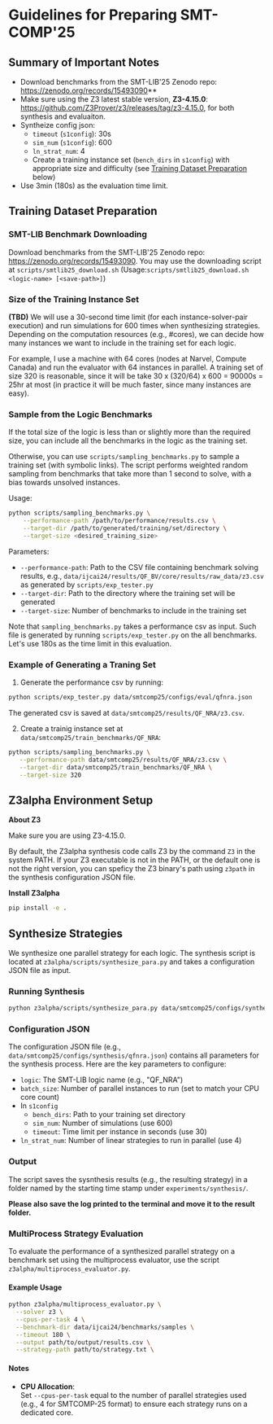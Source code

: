 # Guidelines for Preparing SMT-COMP'25

## Summary of Important Notes

* Download benchmarks from the SMT-LIB'25 Zenodo repo: https://zenodo.org/records/15493090**
* Make sure using the Z3 latest stable version, **Z3-4.15.0**: https://github.com/Z3Prover/z3/releases/tag/z3-4.15.0, for both synthesis and evaluaiton.
* Syntheize config json:
    - `timeout` (`s1config`): 30s
    - `sim_num` (`s1config`): 600
    - `ln_strat_num`: 4
    - Create a training instance set (`bench_dirs` in `s1config`) with appropriate size and difficulty (see [Training Dataset Preparation](#training-dataset-preparation) below)
* Use 3min (180s) as the evaluation time limit.


## Training Dataset Preparation

### SMT-LIB Benchmark Downloading

Download benchmarks from the SMT-LIB'25 Zenodo repo: https://zenodo.org/records/15493090.
You may use the downloading script at `scripts/smtlib25_download.sh` 
(Usage:`scripts/smtlib25_download.sh <logic-name> [<save-path>]`)

### Size of the Training Instance Set

**(TBD)** We will use a 30-second time limit (for each instance-solver-pair execution)
and run simulations for 600 times when synthesizing strategies. 
Depending on the computation resources (e.g., #cores), we can decide how many instances we want to include in the training set for each logic.

For example, I use a machine with 64 cores (nodes at Narvel, Compute Canada)
and run the evaluator with 64 instances in parallel.
A training set of size 320 is reasonable, since it will be take 
30 x (320/64) x 600 = 90000s = 25hr at most (in practice it will be much faster, since many instances are easy). 

### Sample from the Logic Benchmarks

If the total size of the logic is less than or slightly more than the required size, you can include all the benchmarks in the logic as the training set. 

Otherwise, you can use `scripts/sampling_benchmarks.py` to sample a training set (with symbolic links). The script performs weighted random sampling from benchmarks that take more than 1 second to solve, with a bias towards unsolved instances.

Usage:
```bash
python scripts/sampling_benchmarks.py \
    --performance-path /path/to/performance/results.csv \
    --target-dir /path/to/generated/training/set/directory \
    --target-size <desired_training_size>
```

Parameters:
- `--performance-path`: Path to the CSV file containing benchmark solving results, e.g., `data/ijcai24/results/QF_BV/core/results/raw_data/z3.csv` as generated by `scripts/exp_tester.py`
- `--target-dir`: Path to the directory where the training set will be generated
- `--target-size`: Number of benchmarks to include in the training set

Note that `sampling_benchmarks.py` takes a performance csv as input. 
Such file is generated by running `scripts/exp_tester.py` on the all benchmarks. 
Let's use 180s as the time limit in this evaluation.

### Example of Generating a Traning Set

 1. Generate the performance csv by running:

 ```bash
 python scripts/exp_tester.py data/smtcomp25/configs/eval/qfnra.json
 ```

The generated csv is saved at `data/smtcomp25/results/QF_NRA/z3.csv`.

 2. Create a trainig instance set at `data/smtcomp25/train_benchmarks/QF_NRA`:

 ```bash
python scripts/sampling_benchmarks.py \
    --performance-path data/smtcomp25/results/QF_NRA/z3.csv \
    --target-dir data/smtcomp25/train_benchmarks/QF_NRA \
    --target-size 320
```

## Z3alpha Environment Setup

**About Z3**

Make sure you are using Z3-4.15.0. 

By default, the Z3alpha synthesis code calls Z3 by the command `Z3` in the system PATH. 
If your Z3 executable is not in the PATH, or the default one is not the right version, you can speficy the Z3 binary's path using `z3path` in the synthesis configuration JSON file.

**Install Z3alpha**

```bash
pip install -e .
```

## Synthesize Strategies

We synthesize one parallel strategy for each logic. The synthesis script is located at `z3alpha/scripts/synthesize_para.py` and takes a configuration JSON file as input.

### Running Synthesis

```bash
python z3alpha/scripts/synthesize_para.py data/smtcomp25/configs/synthesis/qfnra.json
```

### Configuration JSON

The configuration JSON file (e.g., `data/smtcomp25/configs/synthesis/qfnra.json`) contains all parameters for the synthesis process. Here are the key parameters to configure:

* `logic`: The SMT-LIB logic name (e.g., "QF_NRA")
* `batch_size`: Number of parallel instances to run (set to match your CPU core count)
* In `s1config`
  * `bench_dirs`: Path to your training set directory
  * `sim_num`: Number of simulations (use 600)
  * `timeout`: Time limit per instance in seconds (use 30)
* `ln_strat_num`: Number of linear strategies to run in parallel (use 4)

### Output

The script saves the sysnthesis results (e.g., the resulting strategy) in a folder named by the starting time stamp under `experiments/synthesis/`.

**Please also save the log printed to the terminal and move it to the result folder.** 

### MultiProcess Strategy Evaluation

To evaluate the performance of a synthesized parallel strategy on a benchmark set using the multiprocess evaluator, use the script `z3alpha/multiprocess_evaluator.py`.

#### Example Usage

```bash
python z3alpha/multiprocess_evaluator.py \
  --solver z3 \
  --cpus-per-task 4 \
  --benchmark-dir data/ijcai24/benchmarks/samples \
  --timeout 180 \
  --output path/to/output/results.csv \
  --strategy-path path/to/strategy.txt \
```

#### Notes

- **CPU Allocation**:  
  Set `--cpus-per-task` equal to the number of parallel strategies used (e.g., 4 for SMTCOMP-25 format) to ensure each strategy runs on a dedicated core.